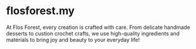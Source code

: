 # flosforest.my
At Flos Forest, every creation is crafted with care. From delicate handmade desserts to custion crochet crafts, we use high-quality ingredients and materials to bring joy and beauty to your everyday life!
